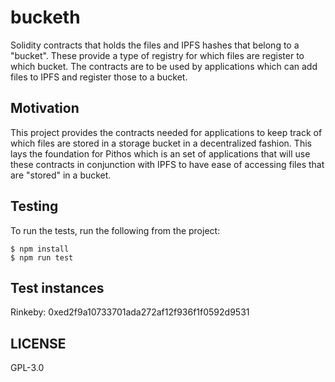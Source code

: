 # bucketh

Solidity contracts that holds the files and IPFS hashes that belong to a "bucket".
These provide a type of registry for which files are register to which bucket. The
contracts are to be used by applications which can add files to IPFS and register
those to a bucket.

## Motivation

This project provides the contracts needed for applications to keep track of which
files are stored in a storage bucket in a decentralized fashion. This lays the
foundation for Pithos which is an set of applications that will use these contracts
in conjunction with IPFS to have ease of accessing files that are "stored" in a
bucket.

## Testing

To run the tests, run the following from the project:

```
$ npm install
$ npm run test
```

## Test instances

Rinkeby: 0xed2f9a10733701ada272af12f936f1f0592d9531

## LICENSE

GPL-3.0
